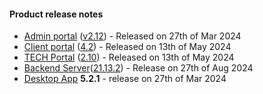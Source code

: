 #### Product release notes
* [Admin portal](/configs/release-notes/admin) ([v2.12](/configs/release-notes/admin/v2.12)) - Released on 27th of Mar 2024
* [Client portal](/configs/release-notes/portal) ([4.2](/configs/release-notes/portal/v4.2)) - Released on 13th of May 2024
* [TECH Portal](/configs/release-notes/tech) ([2.10](/configs/release-notes/tech/v2.10)) - Released on 13th of May 2024
* [Backend Server](/configs/release-notes/server)([21.13.2](/configs/release-notes/server)) - Release on 27th of Aug 2024
* [Desktop App](/configs/release-notes/desktop) **5.2.1** - release on 27th of Mar 2024
